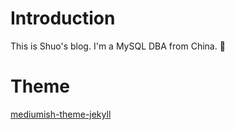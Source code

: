# Introduction
This is Shuo's blog. I'm a MySQL DBA from China.
💯

# Theme
[mediumish-theme-jekyll](https://github.com/wowthemesnet/mediumish-theme-jekyll)
